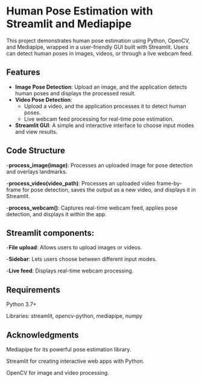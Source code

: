 # Human Pose Estimation with Streamlit and Mediapipe

This project demonstrates human pose estimation using Python, OpenCV, and Mediapipe, wrapped in a user-friendly GUI built with Streamlit. Users can detect human poses in images, videos, or through a live webcam feed.

## Features

- **Image Pose Detection**: Upload an image, and the application detects human poses and displays the processed result.
- **Video Pose Detection**:
  - Upload a video, and the application processes it to detect human poses.
  - Live webcam feed processing for real-time pose estimation.
- **Streamlit GUI**: A simple and interactive interface to choose input modes and view results.

## Code Structure

-**process_image(image)**: Processes an uploaded image for pose detection and overlays landmarks.

-**process_video(video_path)**: Processes an uploaded video frame-by-frame for pose detection, saves the output as a new video, and displays it in Streamlit.

-**process_webcam()**: Captures real-time webcam feed, applies pose detection, and displays it within the app.

## Streamlit components:
-**File upload**: Allows users to upload images or videos.

-**Sidebar**: Lets users choose between different input modes.

-**Live feed**: Displays real-time webcam processing.

## Requirements
Python 3.7+

Libraries: streamlit, opencv-python, mediapipe, numpy

## Acknowledgments
Mediapipe for its powerful pose estimation library.

Streamlit for creating interactive web apps with Python.

OpenCV for image and video processing.
